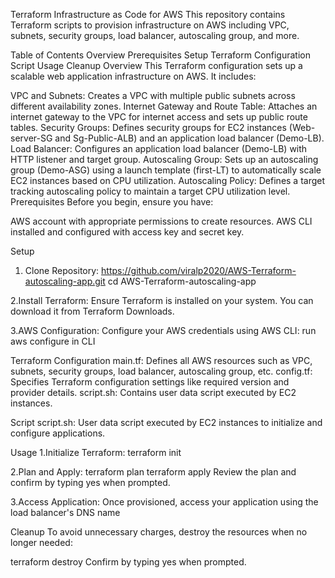 Terraform Infrastructure as Code for AWS
This repository contains Terraform scripts to provision infrastructure on AWS including VPC, subnets, security groups, load balancer, autoscaling group, and more.

Table of Contents
Overview
Prerequisites
Setup
Terraform Configuration
Script
Usage
Cleanup
Overview
This Terraform configuration sets up a scalable web application infrastructure on AWS. It includes:

VPC and Subnets: Creates a VPC with multiple public subnets across different availability zones.
Internet Gateway and Route Table: Attaches an internet gateway to the VPC for internet access and sets up public route tables.
Security Groups: Defines security groups for EC2 instances (Web-server-SG and Sg-Public-ALB) and an application load balancer (Demo-LB).
Load Balancer: Configures an application load balancer (Demo-LB) with HTTP listener and target group.
Autoscaling Group: Sets up an autoscaling group (Demo-ASG) using a launch template (first-LT) to automatically scale EC2 instances based on CPU utilization.
Autoscaling Policy: Defines a target tracking autoscaling policy to maintain a target CPU utilization level.
Prerequisites
Before you begin, ensure you have:

AWS account with appropriate permissions to create resources.
AWS CLI installed and configured with access key and secret key.

Setup
1. Clone Repository:
https://github.com/viralp2020/AWS-Terraform-autoscaling-app.git
cd AWS-Terraform-autoscaling-app

2.Install Terraform:
Ensure Terraform is installed on your system. You can download it from Terraform Downloads.

3.AWS Configuration:
Configure your AWS credentials using AWS CLI:
run aws configure in CLI

Terraform Configuration
main.tf: Defines all AWS resources such as VPC, subnets, security groups, load balancer, autoscaling group, etc.
config.tf: Specifies Terraform configuration settings like required version and provider details.
script.sh: Contains user data script executed by EC2 instances.

Script
script.sh: User data script executed by EC2 instances to initialize and configure applications.

Usage
1.Initialize Terraform:
terraform init

2.Plan and Apply:
terraform plan
terraform apply
Review the plan and confirm by typing yes when prompted.

3.Access Application:
Once provisioned, access your application using the load balancer's DNS name



Cleanup
To avoid unnecessary charges, destroy the resources when no longer needed:

terraform destroy
Confirm by typing yes when prompted.

